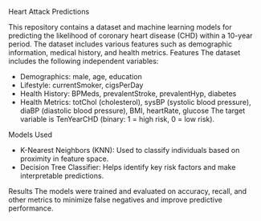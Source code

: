 Heart Attack Predictions

This repository contains a dataset and machine learning models for predicting the likelihood of coronary heart disease (CHD) within a 10-year period. The dataset includes various features such as demographic information, medical history, and health metrics.
Features
The dataset includes the following independent variables:
- Demographics: male, age, education
- Lifestyle: currentSmoker, cigsPerDay
- Health History: BPMeds, prevalentStroke, prevalentHyp, diabetes
- Health Metrics: totChol (cholesterol), sysBP (systolic blood pressure), diaBP (diastolic blood pressure), BMI, heartRate, glucose
The target variable is TenYearCHD (binary: 1 = high risk, 0 = low risk).

Models Used
- K-Nearest Neighbors (KNN): Used to classify individuals based on proximity in feature space.
- Decision Tree Classifier: Helps identify key risk factors and make interpretable predictions.

Results
The models were trained and evaluated on accuracy, recall, and other metrics to minimize false negatives and improve predictive performance.

